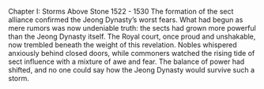 Chapter I: Storms Above Stone 1522 - 1530 
The formation of the sect alliance confirmed the Jeong Dynasty’s worst fears. What had begun as mere rumors was now undeniable truth: the sects had grown more powerful than the Jeong Dynasty itself. The Royal court, once proud and unshakable, now trembled beneath the weight of this revelation. Nobles whispered anxiously behind closed doors, while commoners watched the rising tide of sect influence with a mixture of awe and fear. The balance of power had shifted, and no one could say how the Jeong Dynasty would survive such a storm.